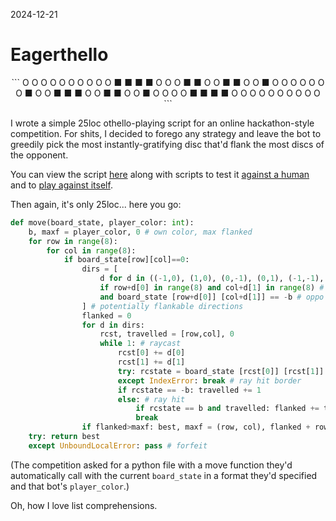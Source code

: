2024-12-21
# Eagerthello
<center>```
O O O O O O O O
O O ■ ■ ■ ■ O O
O ■ ■ O O ■ ■ O
O ■ O O O O O O
O ■ O O ■ ■ ■ O
O ■ ■ O O ■ O O
O O ■ ■ ■ ■ O O
O O O O O O O O
```</center>

I wrote a simple 25loc othello-playing script for an online hackathon-style competition.
For shits, I decided to forego any strategy and leave the bot to greedily pick the most instantly-gratifying disc that'd flank the most discs of the opponent.

You can view the script [here](https://github.com/AashvikTyagi/eagerthello/blob/main/bot.py) along with scripts to test it [against a human](https://github.com/AashvikTyagi/eagerthello/blob/main/test-human.py) and to [play against itself](https://github.com/AashvikTyagi/eagerthello/blob/main/test-bot.py).

Then again, it's only 25loc... here you go:
```python
def move(board_state, player_color: int):
    b, maxf = player_color, 0 # own color, max flanked
    for row in range(8):
        for col in range(8):
            if board_state[row][col]==0:
                dirs = [
                    d for d in ((-1,0), (1,0), (0,-1), (0,1), (-1,-1), (-1,1), (1,-1), (1,1))
                    if row+d[0] in range(8) and col+d[1] in range(8) # exists
                    and board_state [row+d[0]] [col+d[1]] == -b # oppo color
                ] # potentially flankable directions
                flanked = 0
                for d in dirs:
                    rcst, travelled = [row,col], 0
                    while 1: # raycast
                        rcst[0] += d[0]
                        rcst[1] += d[1]
                        try: rcstate = board_state [rcst[0]] [rcst[1]]
                        except IndexError: break # ray hit border
                        if rcstate == -b: travelled += 1
                        else: # ray hit
                            if rcstate == b and travelled: flanked += travelled
                            break
                if flanked>maxf: best, maxf = (row, col), flanked + row in (0, 7) and col in (0,7) # prefer corners
    try: return best
    except UnboundLocalError: pass # forfeit
```

(The competition asked for a python file with a move function they'd automatically call with the current `board_state` in a format they'd specified and that bot's `player_color`.)

Oh, how I love list comprehensions.
